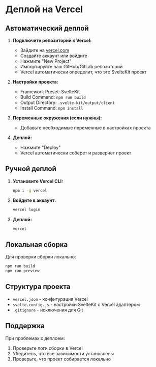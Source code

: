 # Деплой на Vercel

## Автоматический деплой

1. **Подключите репозиторий к Vercel:**
   - Зайдите на [vercel.com](https://vercel.com)
   - Создайте аккаунт или войдите
   - Нажмите "New Project"
   - Импортируйте ваш GitHub/GitLab репозиторий
   - Vercel автоматически определит, что это SvelteKit проект

2. **Настройки проекта:**
   - Framework Preset: SvelteKit
   - Build Command: `npm run build`
   - Output Directory: `.svelte-kit/output/client`
   - Install Command: `npm install`

3. **Переменные окружения (если нужны):**
   - Добавьте необходимые переменные в настройках проекта

4. **Деплой:**
   - Нажмите "Deploy"
   - Vercel автоматически соберет и развернет проект

## Ручной деплой

1. **Установите Vercel CLI:**

   ```bash
   npm i -g vercel
   ```

2. **Войдите в аккаунт:**

   ```bash
   vercel login
   ```

3. **Деплой:**
   ```bash
   vercel
   ```

## Локальная сборка

Для проверки сборки локально:

```bash
npm run build
npm run preview
```

## Структура проекта

- `vercel.json` - конфигурация Vercel
- `svelte.config.js` - настройки SvelteKit с Vercel адаптером
- `.gitignore` - исключения для Git

## Поддержка

При проблемах с деплоем:

1. Проверьте логи сборки в Vercel
2. Убедитесь, что все зависимости установлены
3. Проверьте, что проект собирается локально
